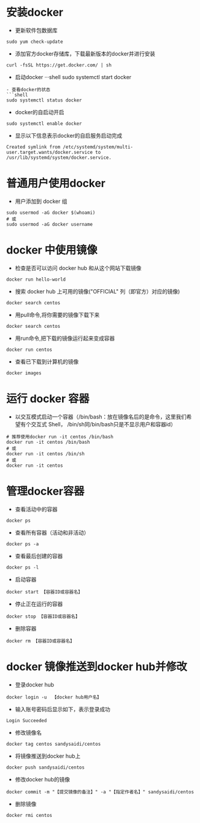# 安装docker
- 更新软件包数据库
```shell
sudo yum check-update
```
- 添加官方docker存储库，下载最新版本的docker并进行安装
```shell
curl -fsSL https://get.docker.com/ | sh
```
- 启动docker
···shell
sudo systemctl start docker
```
- 查看docker的状态
```shell
sudo systemctl status docker
```
- docker的自启动开启
```shell
sudo systemctl enable docker
```
- 显示以下信息表示docker的自启服务启动完成
```shell
Created symlink from /etc/systemd/system/multi-user.target.wants/docker.service to /usr/lib/systemd/system/docker.service.
```
# 普通用户使用docker
- 用户添加到 docker 组
```shell
sudo usermod -aG docker $(whoami)
# 或
sudo usermod -aG docker username
```
# docker 中使用镜像
- 检查是否可以访问 docker hub 和从这个网站下载镜像
```shell
docker run hello-world
```
- 搜索 docker hub 上可用的镜像("OFFICIAL" 列（即官方）对应的镜像)
```shell
docker search centos
```
- 用pull命令,将你需要的镜像下载下来
```shell
docker search centos
```
- 用run命令,把下载的镜像运行起来变成容器
```shell
docker run centos
```
- 查看已下载到计算机的镜像
```shell
docker images
```
# 运行 docker 容器
- 以交互模式启动一个容器（/bin/bash：放在镜像名后的是命令，这里我们希望有个交互式 Shell， /bin/sh同/bin/bash只是不显示用户和容器id）
```shell
# 推荐使用docker run -it centos /bin/bash
docker run -it centos /bin/bash
# 或
docker run -it centos /bin/sh
# 或
docker run -it centos
```
# 管理docker容器
- 查看活动中的容器
```shell
docker ps
```
- 查看所有容器（活动和非活动）
```shell
docker ps -a
```
- 查看最后创建的容器
```shell
docker ps -l
```
- 启动容器
```shell
docker start 【容器ID或容器名】
```
- 停止正在运行的容器
```shell
docker stop 【容器ID或容器名】
```
- 删除容器
```shell
docker rm 【容器ID或容器名】
```
# docker 镜像推送到docker hub并修改
- 登录docker hub
```shell
docker login -u  【docker hub用户名】
```
- 输入账号密码后显示如下，表示登录成功
```shell
Login Succeeded
```
- 修改镜像名
```shell
docker tag centos sandysaidi/centos
```
- 将镜像推送到docker hub上
```shell
docker push sandysaidi/centos
```
- 修改docker hub的镜像
```shell
docker commit -m "【提交镜像的备注】" -a "【指定作者名】" sandysaidi/centos
```
- 删除镜像
```shell
docker rmi centos
```


